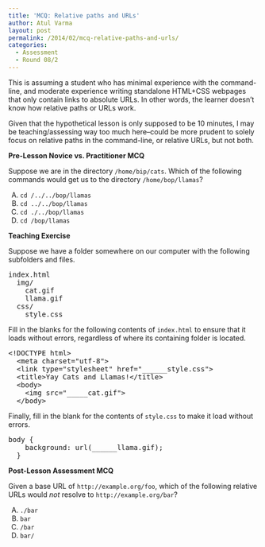 ```yaml
---
title: 'MCQ: Relative paths and URLs'
author: Atul Varma
layout: post
permalink: /2014/02/mcq-relative-paths-and-urls/
categories:
  - Assessment
  - Round 08/2
---
```

This is assuming a student who has minimal experience with the command-line, and moderate experience writing standalone HTML+CSS webpages that only contain links to absolute URLs. In other words, the learner doesn&#8217;t know how relative paths or URLs work.

Given that the hypothetical lesson is only supposed to be 10 minutes, I may be teaching/assessing way too much here&#8211;could be more prudent to solely focus on relative paths in the command-line, or relative URLs, but not both.

**Pre-Lesson Novice vs. Practitioner MCQ**

Suppose we are in the directory `/home/bip/cats`. Which of the following commands would get us to the directory `/home/bop/llamas`?

<ol style="list-style-type: upper-alpha">
  <li>
    <code>cd /../../bop/llamas</code>
  </li>
  <li>
    <code>cd ../../bop/llamas</code>
  </li>
  <li>
    <code>cd ./../bop/llamas</code>
  </li>
  <li>
    <code>cd /bop/llamas</code>
  </li>
</ol>

**Teaching Exercise**

Suppose we have a folder somewhere on our computer with the following subfolders and files.

<pre>index.html
  img/
    cat.gif
    llama.gif
  css/
    style.css</pre>

Fill in the blanks for the following contents of `index.html` to ensure that it loads without errors, regardless of where its containing folder is located.

<pre>&lt;!DOCTYPE html&gt;
  &lt;meta charset="utf-8"&gt;
  &lt;link type="stylesheet" href="______style.css"&gt;
  &lt;title&gt;Yay Cats and Llamas!&lt;/title&gt;
  &lt;body&gt;
    &lt;img src="_____cat.gif"&gt;
  &lt;/body&gt;</pre>

Finally, fill in the blank for the contents of `style.css` to make it load without errors.

<pre>body {
    background: url(______llama.gif);
  }</pre>

**Post-Lesson Assessment MCQ**

Given a base URL of `http://example.org/foo`, which of the following relative URLs would *not* resolve to `http://example.org/bar`?

<ol style="list-style-type: upper-alpha">
  <li>
    <code>./bar</code>
  </li>
  <li>
    <code>bar</code>
  </li>
  <li>
    <code>/bar</code>
  </li>
  <li>
    <code>bar/</code>
  </li>
</ol>